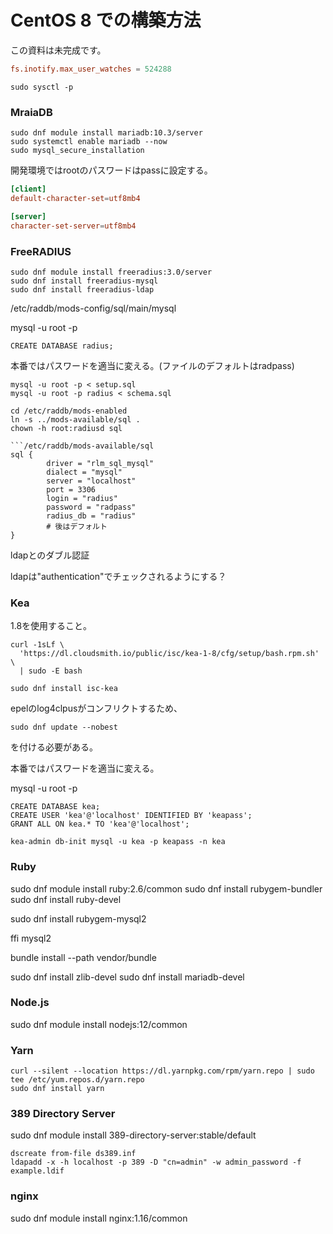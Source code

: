 # CentOS 8 での構築方法

この資料は未完成です。

```/etc/sysctl.conf
fs.inotify.max_user_watches = 524288
```

```
sudo sysctl -p
```

### MraiaDB

```
sudo dnf module install mariadb:10.3/server
sudo systemctl enable mariadb --now
sudo mysql_secure_installation
```

開発環境ではrootのパスワードはpassに設定する。

```/etc/my.cnf.d/client.cnf
[client]
default-character-set=utf8mb4
````

```/etc/my.cnf.d/mariadb-server.cnf
[server]
character-set-server=utf8mb4
```

### FreeRADIUS

```
sudo dnf module install freeradius:3.0/server
sudo dnf install freeradius-mysql
sudo dnf install freeradius-ldap
```

/etc/raddb/mods-config/sql/main/mysql


mysql -u root -p
```
CREATE DATABASE radius;
```


本番ではパスワードを適当に変える。(ファイルのデフォルトはradpass)

```
mysql -u root -p < setup.sql
mysql -u root -p radius < schema.sql
```

```
cd /etc/raddb/mods-enabled
ln -s ../mods-available/sql .
chown -h root:radiusd sql

```/etc/raddb/mods-available/sql
sql {
        driver = "rlm_sql_mysql"
        dialect = "mysql"
        server = "localhost"
        port = 3306
        login = "radius"
        password = "radpass"
        radius_db = "radius"
        # 後はデフォルト
}
```

ldapとのダブル認証

ldapは"authentication"でチェックされるようにする？


### Kea

1.8を使用すること。

```
curl -1sLf \
  'https://dl.cloudsmith.io/public/isc/kea-1-8/cfg/setup/bash.rpm.sh' \
  | sudo -E bash

sudo dnf install isc-kea
```

epelのlog4clpusがコンフリクトするため、

```
sudo dnf update --nobest
```

を付ける必要がある。

本番ではパスワードを適当に変える。

mysql -u root -p
```
CREATE DATABASE kea;
CREATE USER 'kea'@'localhost' IDENTIFIED BY 'keapass';
GRANT ALL ON kea.* TO 'kea'@'localhost';
```

```
kea-admin db-init mysql -u kea -p keapass -n kea
```

### Ruby

sudo dnf module install ruby:2.6/common
sudo dnf install rubygem-bundler
sudo dnf install ruby-devel

sudo dnf install rubygem-mysql2

ffi
mysql2

bundle install --path vendor/bundle

sudo dnf install zlib-devel
sudo dnf install mariadb-devel

### Node.js

sudo dnf module install nodejs:12/common

### Yarn

```
curl --silent --location https://dl.yarnpkg.com/rpm/yarn.repo | sudo tee /etc/yum.repos.d/yarn.repo
sudo dnf install yarn
```

### 389 Directory Server

sudo dnf module install 389-directory-server:stable/default

```
dscreate from-file ds389.inf
ldapadd -x -h localhost -p 389 -D "cn=admin" -w admin_password -f example.ldif
```

### nginx

sudo dnf module install nginx:1.16/common

